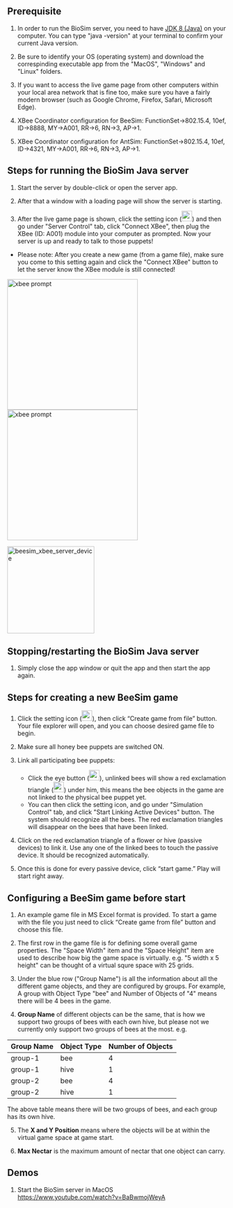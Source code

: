 ## Prerequisite
1. In order to run the BioSim server, you need to have [JDK 8 (Java)](http://www.oracle.com/technetwork/java/javase/downloads/index.html) on your computer. You can type "java -version" at your terminal to confirm your current Java version.

2. Be sure to identify your OS (operating system) and download the correspinding executable app from the "MacOS", "Windows" and "Linux" folders.

3. If you want to access the live game page from other computers within your local area network that is fine too, make sure you have a fairly modern browser (such as Google Chrome, Firefox, Safari, Microsoft Edge).

4. XBee Coordinator configuration for BeeSim: FunctionSet->802.15.4, 10ef, ID->8888, MY->A001, RR->6, RN->3, AP->1.

5. XBee Coordinator configuration for AntSim: FunctionSet->802.15.4, 10ef, ID->4321, MY->A001, RR->6, RN->3, AP->1.

## Steps for running the BioSim Java server
1. Start the server by double-click or open the server app.

2. After that a window with a loading page will show the server is starting.

3. After the live game page is shown, click the setting icon (<img width="24" alt="setting_button" src="https://user-images.githubusercontent.com/4184020/35249320-8b24163e-ff9f-11e7-96d1-e581775ab1d3.png"/>) and then go under "Server Control" tab, click "Connect XBee", then plug the XBee (ID: A001) module into your computer as prompted. Now your server is up and ready to talk to those puppets!
- Please note: After you create a new game (from a game file), make sure you come to this setting again and click the "Connect XBee" button to let the server know the XBee module is still connected!

<img width="300" alt="xbee prompt" src="https://user-images.githubusercontent.com/4184020/35751022-f9250f2a-0824-11e8-890a-49c40247de7d.png"><img width="300" alt="xbee prompt" src="https://user-images.githubusercontent.com/4184020/35751071-155756ee-0825-11e8-896e-7d9045efa628.png">

<img width="200" alt="beesim_xbee_server_device" src="https://user-images.githubusercontent.com/4184020/35123718-6bdf9b3a-fc71-11e7-83f4-7341f77f3ff3.png"/>

## Stopping/restarting the BioSim Java server
1. Simply close the app window or quit the app and then start the app again.

## Steps for creating a new BeeSim game
1. Click the setting icon (<img width="24" alt="setting_button" src="https://user-images.githubusercontent.com/4184020/35249320-8b24163e-ff9f-11e7-96d1-e581775ab1d3.png"/>), then click “Create game from file” button. Your file explorer will open, and you can choose desired game file to begin.

2. Make sure all honey bee puppets are switched ON.

3. Link all participating bee puppets:
   * Click the eye button (<img width="24" alt="eye_button" src="https://user-images.githubusercontent.com/4184020/35249247-461928b8-ff9f-11e7-939c-6c6de4f44b34.png"/>), unlinked bees will show a red exclamation triangle (<img width="24" alt="not_linked_icon" src="https://user-images.githubusercontent.com/4184020/35250094-e5e647ec-ffa2-11e7-926d-259dbe25ed4c.png"/>) under him, this means the bee objects in the game are not linked to the physical bee puppet yet.
   * You can then click the setting icon, and go under "Simulation Control" tab, and click "Start Linking Active Devices" button. The system should recognize all the bees. The red exclamation triangles will disappear on the bees that have been linked.

4. Click on the red exclamation triangle of a flower or hive (passive devices) to link it. Use any one of the linked bees to touch the passive device. It should be recognized automatically.

5. Once this is done for every passive device, click “start game.” Play will start right away.

## Configuring a BeeSim game before start
1. An example game file in MS Excel format is provided. To start a game with the file you just need to click “Create game from file” button and choose this file.

2. The first row in the game file is for defining some overall game properties. The "Space Width" item and the "Space Height" item are used to describe how big the game space is virtually. e.g. "5 width x 5 height" can be thought of a virtual squre space with 25 grids.

3. Under the blue row ("Group Name") is all the information about all the different game objects, and they are configured by groups. For example, A group with Object Type "bee" and Number of Objects of "4" means there will be 4 bees in the game.

4. **Group Name** of different objects can be the same, that is how we support two groups of bees with each own hive, but please not we currently only support two groups of bees at the most. e.g.
<table>
<thead><tr><th>Group Name</th><th>Object Type</th><th>Number of Objects</th></tr></thead>
<tbody>
<tr><td>group-1</td><td>bee</td><td>4</td></tr>
<tr><td>group-1</td><td>hive</td><td>1</td></tr>
<tr><td>group-2</td><td>bee</td><td>4</td></tr>
<tr><td>group-2</td><td>hive</td><td>1</td></tr>
</tbody>
</table>
The above table means there will be two groups of bees, and each group has its own hive.


5. The **X and Y Position** means where the objects will be at within the virtual game space at game start.

6. **Max Nectar** is the maximum amount of nectar that one object can carry.

## Demos
1. Start the BioSim server in MacOS<br/>
https://www.youtube.com/watch?v=BaBwmojWeyA

